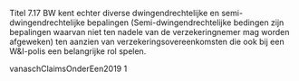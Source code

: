 Titel 7.17 BW kent echter diverse dwingendrechtelijke en semi-dwingendrechtelijke bepalingen (Semi-dwingendrechtelijke bedingen zijn bepalingen waarvan niet ten nadele van de verzekeringnemer mag worden afgeweken) ten aanzien van verzekeringsovereenkomsten die ook bij een W&I-polis een belangrijke rol spelen.

vanaschClaimsOnderEen2019 1